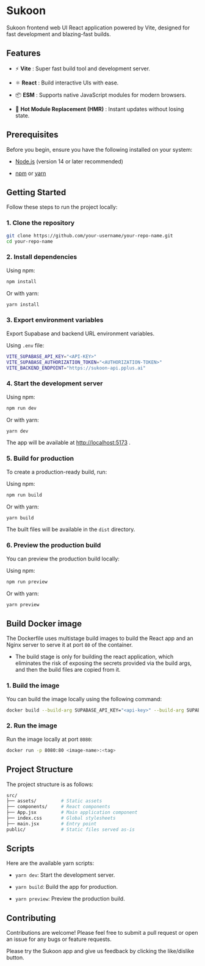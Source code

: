 # Sukoon

Sukoon frontend web UI React application powered by Vite, designed for fast development and blazing-fast builds.

## Features

- ⚡️ **Vite** : Super fast build tool and development server.

- ⚛️ **React** : Build interactive UIs with ease.

- 📦 **ESM** : Supports native JavaScript modules for modern browsers.

- 🔧 **Hot Module Replacement (HMR)** : Instant updates without losing state.

## Prerequisites

Before you begin, ensure you have the following installed on your system:

- [Node.js](https://nodejs.org/)  (version 14 or later recommended)

- [npm](https://www.npmjs.com/)  or [yarn](https://yarnpkg.com/)

## Getting Started

Follow these steps to run the project locally:

### 1. Clone the repository


```bash
git clone https://github.com/your-username/your-repo-name.git
cd your-repo-name
```

### 2. Install dependencies

Using npm:


```bash
npm install
```

Or with yarn:


```bash
yarn install
```

### 3. Export environment variables

Export Supabase and backend URL environment variables.

Using `.env` file:
```bash
VITE_SUPABASE_API_KEY="<API-KEY>"
VITE_SUPABASE_AUTHORIZATION_TOKEN="<AUTHORIZATION-TOKEN>"
VITE_BACKEND_ENDPOINT="https://sukoon-api.pplus.ai"
```

### 4. Start the development server

Using npm:


```bash
npm run dev
```

Or with yarn:


```bash
yarn dev
```
The app will be available at [http://localhost:5173]() .

### 5. Build for production

To create a production-ready build, run:

Using npm:


```bash
npm run build
```

Or with yarn:


```bash
yarn build
```
The built files will be available in the `dist` directory.

### 6. Preview the production build

You can preview the production build locally:

Using npm:


```bash
npm run preview
```

Or with yarn:


```bash
yarn preview
```

## Build Docker image
The Dockerfile uses multistage build images to build the React app and an Nginx server to serve it at port `80` of the container.

- The build stage is only for building the react application, which eliminates the risk of exposing the secrets provided via the build args, and then the build files are copied from it.

### 1. Build the image

You can build the image locally using the following command:

```bash
docker build --build-arg SUPABASE_API_KEY="<api-key>" --build-arg SUPABASE_AUTHORIZATION_TOKEN="<authorization-token>" -t <image-name>:<tag> .
```

### 2. Run the image

Run the image locally at port `8080`:

```bash
docker run -p 8080:80 <image-name>:<tag>
```

## Project Structure

The project structure is as follows:

```bash
src/
├── assets/         # Static assets
├── components/     # React components
├── App.jsx         # Main application component
├── index.css       # Global stylesheets
├── main.jsx        # Entry point
public/             # Static files served as-is
```

## Scripts

Here are the available yarn scripts:

- `yarn dev`: Start the development server.

- `yarn build`: Build the app for production.

- `yarn preview`: Preview the production build.

## Contributing

Contributions are welcome! Please feel free to submit a pull request or open an issue for any bugs or feature requests.

Please try the Sukoon app and give us feedback by clicking the like/dislike button.
